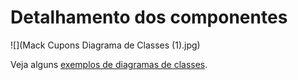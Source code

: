 # Detalhamento dos componentes

![](Mack Cupons Diagrama de Classes (1).jpg)

Veja alguns [exemplos de diagramas de classes](http://www.itmeyer.at/umlet/uml2/travelDetailDiagram.html).
